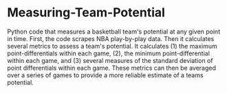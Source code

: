 Measuring-Team-Potential
========================

Python code that measures a basketball team's potential at any given point in time. First, the code scrapes NBA play-by-play data. Then it calculates several metrics to assess a team's potential. It calculates (1) the maximum point-differentials within each game, (2), the minimum point-differential within each game, and (3) several measures of the standard deviation of point differentials within each game. These metrics can then be averaged over a series of games to provide a more reliable estimate of a teams potential. 
